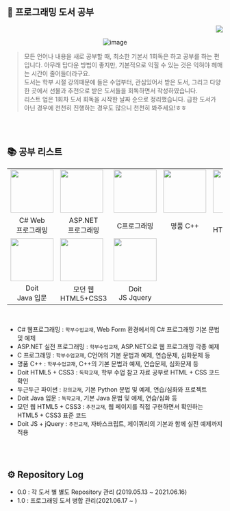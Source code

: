## 📖 프로그래밍 도서 공부
<div align="right"><a href="https://hits.seeyoufarm.com"/><img src="https://hits.seeyoufarm.com/api/count/incr/badge.svg?url=https://github.com/eona1301/Learn-Programming-Book"/></a></div>
<div align="center">

![image](https://user-images.githubusercontent.com/45550607/122675545-df273680-d214-11eb-9ac2-14560f4fca2d.png)

</div>

> 모든 언어나 내용을 새로 공부할 때, 최소한 기본서 1회독은 하고 공부를 하는 편입니다. 아무래 탑다운 방법이 좋지만, 기본적으로 익힐 수 있는 것은 익혀야 헤매는 시간이 줄어들더라구요.<br>
> 도서는 학부 시절 강의때문에 들은 수업부터, 관심있어서 받은 도서, 그리고 다양한 곳에서 선물과 추천으로 받은 도서들을 회독하면서 작성하였습니다. <br>
> 리스트 업은 1회차 도서 회독을 시작한 날짜 순으로 정리했습니다. 급한 도서가 아닌 경우에 천천히 진행하는 경우도 많으니 천천히 봐주세요!ㅎㅎ

<br>
<br>

## 📚 공부 리스트
<table align="center">
  <tr>
    <td><img src="https://blogfiles.pstatic.net/MjAyMTA2MjBfMTIy/MDAxNjI0MTk1NjMyNDU3.eL_eXEEXVVrtqCXfMEGzpYt0N3IC0tDi-34Zd1SnkLUg.NFCV0nKFlI_ZtNJfgLcBf0mBl622uzyYHmuwpwL_vuYg.JPEG.dang0113/5528366.jpg?type=w2" width="100px"></td>
    <td><img src="https://blogfiles.pstatic.net/MjAyMTA2MjBfMTY3/MDAxNjI0MTk1NjMyMTIy.5fiBbN6Q5TiF2OzFH0e5jL7BegWUE8E98znN_NEsEbkg.lYhtYhgEG4ak3Pu81ckSEThHyb52IAeCpY80X-lwfvsg.JPEG.dang0113/5515197.jpg?type=w2" width="100px"></td>
    <td><img src="https://blogfiles.pstatic.net/MjAyMTA2MjBfMjI0/MDAxNjI0MTk1NjI5ODkx.22VTrFxNSCi-6UOPnkHLeKLey-_mW70tIRbM0dZQFisg.KvxNL4NxE77JSc3NMkozaL-ol5l4HZOBvC-LXwjWuxYg.JPEG.dang0113/%EA%B7%B8%EB%A6%BC3.jpg?type=w2" width="100px"></td>
    <td><img src="https://blogfiles.pstatic.net/MjAyMTA2MjBfMjIy/MDAxNjI0MTk1NjMxODE2.ZnPrMwYdhUkaPMXvyQO_Y8_MY67jGnllJlBzVuMMpo8g.Y49-HwSx14xL1GGz1kGmZa8j9BDZQl5enRYH3xTPbqgg.JPEG.dang0113/%EA%B7%B8%EB%A6%BC9.jpg?type=w2" width="100px"></td>
    <td><img src="https://blogfiles.pstatic.net/MjAyMTA2MjBfMTE2/MDAxNjI0MTk1NjMwMjc1.53ZJC5m7a_KHh6KFmKmtXOjDvbSG9oazsL12TbydyrQg.sRcCG5aNOBbxhcaOd63ESYrGdTBtsj94o6s7DEjw3cQg.JPEG.dang0113/%EA%B7%B8%EB%A6%BC4.jpg?type=w2" width="100px"></td>
    <td><img src="https://blogfiles.pstatic.net/MjAyMTA2MjBfMTM5/MDAxNjI0MTk1NjMxNTQ0.6EhNrUKRv5rpmRiXbn6VVM0B_0h7c94Jb33s4NHFHWog.J5qzKYYMH7_TC7HaomSkuDmOQvCs64eIjH6Nty5RcnAg.JPEG.dang0113/%EA%B7%B8%EB%A6%BC8.jpg?type=w2" width="100px"></td>
  </tr>
  <tr>
    <td align="center">C# Web<br>프로그래밍</td>
    <td align="center">ASP.NET<br>프로그래밍</td>
    <td align="center">C프로그래밍</td>
    <td align="center">명품 C++</td>
    <td align="center">Doit<br>HTML5+CSS3</td>
    <td align="center">두근두근<br>파이썬</td>
  </tr>
  <tr>
    <td><img src="https://blogfiles.pstatic.net/MjAyMTA2MjBfMTM1/MDAxNjI0MTk1NjMwODc2.ocgyw0VX3YhiudmUFI8-T6sbZZkZG2eqJhlaAG1VRzAg.xuhzBAZ7QBWcCQaJvUW94L-MminprwD0caC8YdH1FCYg.JPEG.dang0113/%EA%B7%B8%EB%A6%BC6.jpg?type=w2" width="100px"></td>
    <td><img src="https://blogfiles.pstatic.net/MjAyMTA2MjBfMTA0/MDAxNjI0MTk1NjMxMjI3.pHS7FtdkoHrfMJJWaEAng3SZdlYHKvjBrsEi5JT51xgg.QING5SZF-uqQetOAAyq9Te49eHqaVCJ9xi5Ysb8_qD0g.JPEG.dang0113/%EA%B7%B8%EB%A6%BC7.jpg?type=w2" width="100px"></td>
    <td><img src="https://blogfiles.pstatic.net/MjAyMTA2MjBfMTk2/MDAxNjI0MTk1NjMwNTg0.4TApcdMpdQWYekup2lxX2riSmoiSu6TtDj3jYFuIfkog.jHgnli39ljNwAW_bO0IkMyYn9HNAn3YFuBgfaYMAe-8g.JPEG.dang0113/%EA%B7%B8%EB%A6%BC5.jpg?type=w2" width="100px"></td>
    <td></td>
    <td></td>
    <td></td>
  </tr>
  <tr>
    <td align="center">Doit<br>Java 입문</td>
    <td align="center">모던 웹<br>HTML5+CSS3</td>
    <td align="center">Doit<br>JS Jquery</td>
    <td align="center"></td>
    <td align="center"></td>
    <td align="center"></td>
  </tr>
</table>

<br>

+ C# 웹프로그래밍 : `학부수업교재`, Web Form 환경에서의 C# 프로그래밍 기본 문법 및 예제
+ ASP.NET 실전 프로그래밍 : `학부수업교재`, ASP.NET으로 웹 프로그래밍 각종 예제
+ C 프로그래밍 : `학부수업교재`, C언어의 기본 문법과 예제, 연습문제, 심화문제 등
+ 명품 C++ : `학부수업교재`, C++의 기본 문법과 예제, 연습문제, 심화문제 등
+ Doit HTML5 + CSS3 : `독학교재`, 학부 수업 참고 자료 공부로 HTML + CSS 코드 확인
+ 두근두근 파이썬 : `강의교재`, 기본 Python 문법 및 예제, 연습/심화와 프로젝트
+ Doit Java 입문 : `독학교재`, 기본 Java 문법 및 예제, 연습/심화 등
+ 모던 웹 HTML5 + CSS3 : `추천교재`, 웹 페이지를 직접 구현하면서 확인하는 HTML5 + CSS3 표준 코드
+ Doit JS + jQuery : `추천교재`, 자바스크립트, 제이쿼리의 기본과 함께 실전 예제까지 적용

<br>
<br>

## ⚙ Repository Log
+ 0.0 : 각 도서 별 별도 Repository 관리 (2019.05.13 ~ 2021.06.16)
+ 1.0 : 프로그래밍 도서 병합 관리(2021.06.17 ~ )